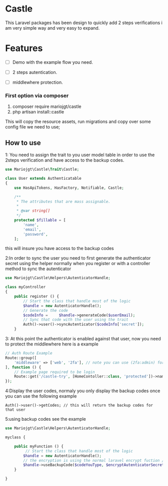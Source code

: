 # Castle

This Laravel packages has been design to quickly add 2 steps verifications i am very simple way and very easy to expand.

# Features

-   [ ] Demo with the example flow you need.
-   [ ] 2 steps autentication.
- [ ] middlewhere protection.

  

### First option via composer

1. composer require mariojgt/castle
2. php artisan install::castle

This will copy the resource assets, run migrations and copy over some config file we need to use;

## How to use

1: You need to assign the trait to you user model table in order to use the 2steps verification and have access to the backup codes.

```php
use Mariojgt\Castle\Trait\Castle;

class User extends Authenticatable
{
    use HasApiTokens, HasFactory, Notifiable, Castle;

    /**
     * The attributes that are mass assignable.
     *
     * @var string[]
     */
    protected $fillable = [
        'name',
        'email',
        'password',
    ];
```

this will insure you have access to the backup codes

2:In order to sync the user you need to first generate the authenticator secret using the helper normally when you register or with a controller method to sync the autenticator

```php
use Mariojgt\Castle\Helpers\AutenticatorHandle;

class myController 
{
    public register () {
	    // Start the class that handle most of the logic
	    $handle = new AutenticatorHandle();
	    // Generate the code 
		$codeInfo =	    $handle->generateCode($userEmail);
		// Sync that code with the user using the trait
		Auth()->user()->syncAutenticator($codeInfo['secret']);
    }
```

3: At this point the authenticator is enabled against that user, now you need to protect the middlewhere here is a example

```php
// Auth Route Example
Route::group([
    'middleware' => ['web', '2fa'], // note you can use (2fa:admin) for admin guard or leave empty for web as default
], function () {
    // Example page required to be login
    Route::get('/castle-try', [HomeContoller::class, 'protected'])->name('castle.try');
});

```

4:Display the user codes, normaly you only display the backup codes once you can use the following example

```
Auth()->user()->getCodes; // this will return the backup codes for that user
```

5:using backup codes see the example

```php
use Mariojgt\Castle\Helpers\AutenticatorHandle;

myclass {

	public myFunction () {
		 // Start the class that handle most of the logic
		$handle = new AutenticatorHandle();
		// the encryption is using the normal laravel encrypt fuction // example encrypt('user_secret')
		$handle->useBackupCode($codeYouType, $encryptAutenticatorSecret); // The second parameter is not required
	}

}
```


